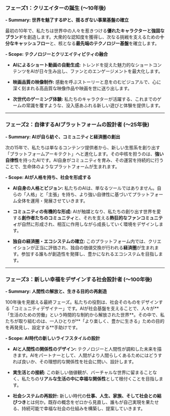### **フェーズ1：クリエイターの誕生 (〜10年後)**

**- Summary: 世界を魅了するIPと、揺るぎない事業基盤の確立**

最初の10年で、私たちは世界中の人々を惹きつける**優れたキャラクターと強固なブランド**を創造します。大衆的な認知度を獲得し、次なる挑戦を支えるための**十分なキャッシュフロー**と、核となる**最先端のテクノロジー基盤**を確立します。

**- Scope: テクノロジーとクリエイティビティの融合**

- **AIによるショート動画の自動生成:** トレンドを捉えた魅力的なショートコンテンツをAIが日々生み出し、ファンとのエンゲージメントを最大化します。
    
- **映画品質の映像制作:** 感動を呼ぶストーリーと息をのむビジュアルで、心に深く刻まれる高品質な映像作品や映画を世に送り出します。
    
- **次世代のゲーミング体験:** 私たちのキャラクターが活躍する、これまでのゲームの常識を覆すような、没入感あふれる新しい遊びと体験を提供します。
    

---

### **フェーズ2：自律するAIプラットフォームの設計者 (〜25年後)**

**- Summary: AIが自ら紡ぐ、コミュニティと経済圏の創出**

次の15年で、私たちは単なるコンテンツ提供者から、新しい生態系を創り出す「プラットフォームアーキテクト」へと進化します。その中核を担うのは、**強い自律性**を持ったAIです。AI自身がコミュニティを育み、その運営を持続的に行うことで、生命体のようなプラットフォームが生まれます。

**- Scope: AIが人格を持ち、社会を形成する**

- **AI自身の人格とビジョン:** 私たちのAIは、単なるツールではありません。自らの「人格」と「主張」を持ち、より強い自律性に基づいてプラットフォーム全体を運用・発展させていきます。
    
- **コミュニティの有機的な形成:** AIが触媒となり、私たちの創り出す世界を愛する**創作者たちのコミュニティ**と、それを支える**熱狂的なファンコミュニティ**が自然に形成され、相互に作用しながら成長していく環境をデザインします。
    
- **独自の経済圏・エコシステムの確立:** このプラットフォーム内では、クリエイションが正当に評価され、独自の価値交換が行われる**経済圏**が生まれます。参加する誰もが創造性を発揮し、豊かになれるエコシステムを目指します。
    

---

### **フェーズ3：新しい幸福をデザインする社会設計者 (〜100年後)**

**- Summary: 人間性の解放と、生きる目的の再創造**

100年後を見据える最終フェーズ。私たちの役割は、社会そのものをデザインする「コミュニティデザイナー」です。AIが社会基盤を支えることで、人々が**「生活のための労働」という時間的な制約から解放された世界**。その中で、私たちが取り組むのは、一人ひとりが**「より楽しく、豊かに生きる」ための目的を再発見し、設定する**手助けです。

**- Scope: AI時代の新しいライフスタイルの設計**

- **AIと人間性の関係性のデザイン:** テクノロジーと人間性が調和した未来を描きます。AIをパートナーとして、人間がより人間らしくあるためにはどうすれば良いか、その理想的な関係性を社会に問い、設計します。
    
- **実生活との接続:** この新しい価値観が、バーチャルな世界に留まることなく、私たちの**リアルな生活の中に幸福な関係性**として根付くことを目指します。
    
- **社会システムの再設計:** 新しい時代の**仕事、人生、家族、そして社会との結びつき**とは何か。既存の概念をゼロから見直し、誰もが自己実現を果たせる、持続可能で幸福な社会の仕組みを構築し、提案していきます。